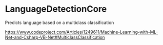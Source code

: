 # LanguageDetectionCore

Predicts language based on a multiclass classification 

https://www.codeproject.com/Articles/1249611/Machine-Learning-with-ML-Net-and-Csharp-VB-Net#MulticlassClassification
